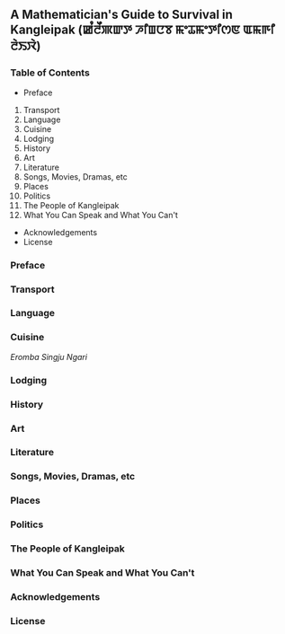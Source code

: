 ## A Mathematician's Guide to Survival in Kangleipak (ꯀꯪꯂꯩꯄꯛꯇ ꯍꯤꯡꯅꯕ ꯃꯦꯊꯃꯦꯇꯤꯁꯟ ꯑꯃꯒꯤ ꯂꯥꯏꯋꯥ)

### Table of Contents

- Preface
1. Transport
2. Language
3. Cuisine
4. Lodging
5. History
6. Art
7. Literature
8. Songs, Movies, Dramas, etc
9. Places
10. Politics
11. The People of Kangleipak
12. What You Can Speak and What You Can't
- Acknowledgements
- License

### Preface

### Transport

### Language

### Cuisine

*Eromba*
*Singju*
*Ngari*

### Lodging

### History

### Art

### Literature

### Songs, Movies, Dramas, etc

### Places

### Politics

### The People of Kangleipak

### What You Can Speak and What You Can't

### Acknowledgements

### License